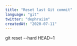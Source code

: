 ```yaml
---
title: "Reset last Git commit"
language: "git"
twitter: "dephraiim"
createdAt: "2020-07-11"
---
```


git reset --hard HEAD~1
